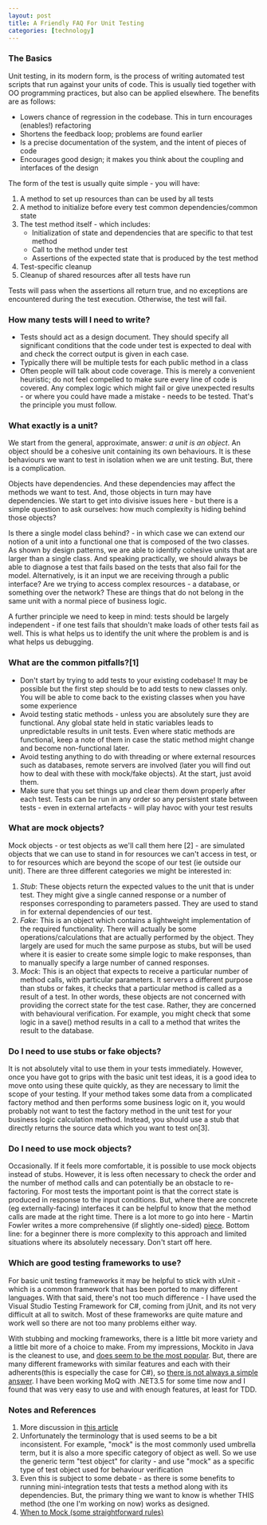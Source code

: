 ```yaml
---
layout: post
title: A Friendly FAQ For Unit Testing
categories: [technology] 
---
```

 
<h3>The Basics</h3>
 
Unit testing, in its modern form, is the process of writing automated test scripts that run against your units of code. This is usually tied together with OO programming practices, but also can be applied elsewhere. The benefits are as follows:
<ul>
	<li>Lowers chance of regression in the codebase. This in turn encourages (enables!) refactoring</li>
	<li>Shortens the feedback loop; problems are found earlier</li>
	<li>Is a precise documentation of the system, and the intent of pieces of code</li>
	<li>Encourages good design; it makes you think about the coupling and interfaces of the design</li>
</ul>

The form of the test is usually quite simple - you will have:
<ol>
	<li>A method to set up resources than can be used by all tests</li>
	<li>A method to initialize before every test common dependencies/common state</li>
	<li>The test method itself - which includes:
		<ul>
			<li>Initialization of state and dependencies that are specific to that test method</li>
			<li>Call to the method under test</li>
			<li>Assertions of the expected state that is produced by the test method</li>
		</ul>
	</li>
	<li>Test-specific cleanup</li>
	<li>Cleanup of shared resources after all tests have run</li>
</ol>
 
Tests will pass when the assertions all return true, and no exceptions are encountered during the test execution. Otherwise, the test will fail.

<!--more-->

<h3>How many tests will I need to write?</h3>
 
<ul>
	<li>Tests should act as a design document. They should specify all significant conditions that the code under test is expected to deal with and check the correct output is given in each case.</li>
	<li>Typically there will be multiple tests for each public method in a class</li>
	<li>Often people will talk about code coverage. This is merely a convenient heuristic; do not feel compelled to make sure every line of code is covered. Any complex logic which might fail or give unexpected results - or where you could have made a mistake - needs to be tested. That's the principle you must follow.</li>
</ul>
 
<h3>What exactly is a unit?</h3>
 
We start from the general, approximate, answer: <em>a unit is an object</em>. An object should be a cohesive unit containing its own behaviours. It is these behaviours we want to test in isolation when we are unit testing. But, there is a complication. 

Objects have dependencies. And these dependencies may affect the methods we want to test. And, those objects in turn may have dependencies. We start to get into divisive issues here - but there is a simple question to ask ourselves: how much complexity is hiding behind those objects? 

Is there a single model class behind? - in which case we can extend our notion of a unit into a functional one that is composed of the two classes. As shown by design patterns, we are able to identify cohesive units that are larger than a single class. And speaking practically, we should always be able to diagnose a test that fails based on the tests that also fail for the model. Alternatively, is it an input we are receiving through a public interface? Are we trying to access complex resources - a database, or something over the network? These are things that do not belong in the same unit with a normal piece of business logic. 

A further principle we need to keep in mind: tests should be largely independent - if one test fails that shouldn't make loads of other tests fail as well. This is what helps us to identify the unit where the problem is and is what helps us debugging. 
 
<h3>What are the common pitfalls?[1]</h3>
<ul>
<li>Don't start by trying to add tests to your existing codebase! It may be possible but the first step should be to add tests to new classes only. You will be able to come back to the existing classes when you have some experience</li>
<li>Avoid testing static methods - unless you are absolutely sure they are functional. Any global state held in static variables leads to unpredictable results in unit tests. Even where static methods are functional, keep a note of them in case the static method might change and become non-functional later. </li>
<li>Avoid testing anything to do with threading or where external resources such as databases, remote servers are involved (later you will find out how to deal with these with mock/fake objects). At the start, just avoid them.</li>
<li> Make sure that you set things up and clear them down properly after each test. Tests can be run in any order so any persistent state between tests - even in external artefacts - will play havoc with your test results</li>
</ul>
<h3>What are mock objects?</h3>

Mock objects - or test objects as we'll call them here [2] - are simulated objects that we can use to stand in for resources we can't access in test, or to for resources which are beyond the scope of our test (ie outside our unit). There are three different categories we might be interested in:
<ol>
<li><em>Stub</em>: These objects return the expected values to the unit that is under test. They might give a single canned response or a number of responses corresponding to parameters passed. They are used to stand in for external dependencies of our test.</li>
<li><em>Fake</em>: This is an object which contains a lightweight implementation of the required functionality. There will actually be some operations/calculations that are actually performed by the object. They largely are used for much the same purpose as stubs, but will be used where it is easier to create some simple logic to make responses, than to manually specify a large number of canned responses.</li>
<li><em>Mock</em>: This is an object that expects to receive a particular number of method calls, with particular parameters. It servers a different purpose than stubs or fakes, it checks that a particular method is called as a result of a test. In other words, these objects are not concerned with providing the correct state for the test case. Rather, they are concerned with behavioural verification. For example, you might check that some logic in a save() method results in a call to a method that writes the result to the database.</li>
</ol>
 
<h3>Do I need to use stubs or fake objects?</h3>
 
 It is not absolutely vital to use them in your tests immediately. However, once you have got to grips with the basic unit test ideas, it is a good idea to move onto using these quite quickly, as they are necessary to limit the scope of your testing. If your method takes some data from a complicated factory method and then performs some business logic on it, you would probably not want to test the factory method in the unit test for your business logic calculation method. Instead, you should use a stub that directly returns the source data which you want to test on[3]. 
 
<h3>Do I need to use mock objects?</h3>

Occasionally. If it feels more comfortable, it is possible to use mock objects instead of stubs. However, it is less often necessary to check the order and the number of method calls and can potentially be an obstacle to re-factoring. For most tests the important point is that the correct state is produced in response to the input conditions. But, where there are concrete (eg externally-facing) interfaces it can be helpful to know that the method calls are made at the right time. There is a lot more to go into here - Martin Fowler writes a more comprehensive (if slightly one-sided) <a href="http://martinfowler.com/articles/mocksArentStubs.html">piece</a>. Bottom line: for a beginner there is more complexity to this approach and limited situations where its absolutely necessary. Don't start off here.

<h3>Which are good testing frameworks to use?</h3>

For basic unit testing frameworks it may be helpful to stick with xUnit - which is a common framework that has been ported to many different languages. With that said, there's not too much difference - I have used the Visual Studio Testing Framework for C#, coming from jUnit, and its not very difficult at all to switch. Most of these frameworks are quite mature and work well so there are not too many problems either way. 

With stubbing and mocking frameworks, there is a little bit more variety and a little bit more of a choice to make. From my impressions, Mockito in Java is the cleanest to use, and <a href="http://stackoverflow.com/questions/22697/whats-the-best-mock-framework-for-java">does seem to be the most popular</a>. But, there are many different frameworks with similar features and each with their adherents(this is especially the case for C#), so <a href="http://stackoverflow.com/questions/642620/what-should-i-consider-when-choosing-a-mocking-framework-for-net">there is not always a simple answer</a>. I have been working MoQ with .NET3.5 for some time now and I found that was very easy to use and with enough features, at least for TDD.

<h3>Notes and References</h3>
<ol>
<li>More discussion in <a href="http://www.daedtech.com/introduction-to-unit-testing-part-3-unit-testing-sucks">this article</a></li>
<li>Unfortunately the terminology that is used seems to be a bit inconsistent. For example, "mock" is the most commonly used umbrella term, but it is also a more specific category of object as well. So we use the generic term "test object" for clarity - and use "mock" as a specific type of test object used for behaviour verification</li>
<li>Even this is subject to some debate - as there is some benefits to running mini-integration tests that tests a method along with its dependencies. But, the primary thing we want to know is whether THIS method (the one I'm working on now) works as designed.</li>
<li><a href="http://blog.8thlight.com/uncle-bob/2014/05/10/WhenToMock.html">When to Mock (some straightforward rules)</a></li>
</ol>
